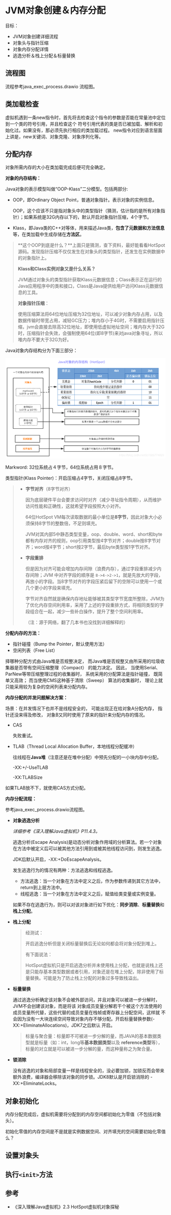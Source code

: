 # JVM对象创建＆内存分配

目标：

+ JVM对象创建详细流程
+ 对象头与指针压缩
+ 对象内存分配详情
+ 逃逸分析＆栈上分配＆标量替换



## 流程图

流程参考java_exec_process.drawio 流程图。



## 类加载检查

虚拟机遇到一条new指令时，首先将去检查这个指令的参数是否能在常量池中定位到一个类的符号引用，并且检查这个
符号引用代表的类是否已被加载、解析和初始化过。如果没有，那必须先执行相应的类加载过程。
new指令对应到语言层面上讲是，new关键词、对象克隆、对象序列化等。



## 分配内存

对象所需内存的大小在类加载完成后便可完全确定。

**对象的内存结构：**

Java对象的表示模型叫做“OOP-Klass”二分模型。包括两部分:

+ OOP，即Ordinary Object Point，普通对象指针。表示对象的实例信息。

  OOP，这个应该不只是指对象头中的类型指针（猜测，估计指的是所有对象指针）；如果系统是32G内存以下的，默认开启对象指针压缩，4个字节。

+ Klass，即Java类的C++对等体，用来描述Java类，**包含了元数据和方法信息**等，在类加载中生成存储在**方法区**。

> **这个OOP到底是什么？**上面只是猜测，查下资料，最好能看看HotSpot源码。发现指针压缩不仅仅发生在对象头的类型指针，还发生在实例数据中的对象指针上。
>
> **Klass和Class实例对象又是什么关系？**
>
> JVM通过对象头的类型指针获取Klass元数据信息；Class表示正在运行的Java应用程序中的类和接口，Class是Java提供给用户访问Klass元数据信息的工具。
>
> **对象指针压缩**：
>
> 使用压缩算法将64位地址压缩为32位地址，可以减少对象内存占用，以及数据传输时带宽占用，减轻GC压力；堆内存小于4G时，不需要启用指针压缩，jvm会直接去除高32位地址，即使用低虚拟地址空间；堆内存大于32G时，压缩指针会失效，会强制使用64位(即8字节)来对java对象寻址，所以堆内存不要大于32G为好。

Java对象内存结构分为下面三部分：

![](../imgs/Java对象的内存结构HotSpot.png)

Markword: 32位系统占４字节，64位系统占用８字节。

类型指针(Klass Pointer)：开启压缩占4字节，关闭压缩占8字节。

> + **字节对齐**（8字节对齐）
>
>   因为底层硬件平台会要求访问时对齐（减少寻址指令周期），从而维护访问性能和正确性，这就希望字段按照大小对齐。
>
>   64位HotSpot VM每次读取数据的最小单位是**8字节**，因此对象大小必须保持8字节的整数倍，不足则填充。
>
>    JVM对其内部5中静态类型变量，oop、double、word、short和byte都有内存对齐的规则，oop引用类型按4字节对齐；double按8字节对齐；word按4字节；short按2字节，最后byte类型按1字节对齐。
>
> + **字段重排**
>
>   但是因为对齐可能会增加内存间隙（浪费内存），通过字段重排减少内存间隙；JVM 中对齐字段的顺序是 `8->4->2->1`，就是先放大的字段，再放小的字段。当8字节对齐的字段压紧后留下的空隙可以使用一个或几个更小的字段来填充。
>
>   字节对齐自然就是确保内存地址能够被其类型字节宽度所整除，JVM为了优化内存空间利用率，采用了上述的字段重排方式，将相同类型的字段组合在一起，减少一些补白操作，提升了整个空间利用率。
>
>   （注：源于网络，翻了几本书也没找到详细解释的）

**分配内存的方法：**

+ 指针碰撞（Bump the Pointer，默认使用方法）
+ 空闲列表（Free List）

择哪种分配方式由Java堆是否规整决定， 而Java堆是否规整又由所采用的垃圾收集器是否带有空间压缩整理（Compact） 的能力决定。 因此， 当使用Serial、 ParNew等带压缩整理过程的收集器时， 系统采用的分配算法是指针碰撞， 既简单又高效； 而当使用CMS这种基于清除（Sweep） 算法的收集器时， 理论上就只能采用较为复杂的空闲列表来分配内存。

**内存分配的并发问题解决方案：**

场景：在并发情况下也并不是线程安全的， 可能出现正在给对象A分配内存， 指针还没来得及修改， 对象B又同时使用了原来的指针来分配内存的情况。 

+ CAS 

  失败重试。

+ TLAB（Thread Local Allocation Buffer，本地线程分配缓冲）

  往线程在**Java堆**（注意还是在堆中分配）中预先分配的一小块内存中分配。

  ­-XX:+/-­UseTLAB

  -­XX:TLABSize 

如果TLAB放不下，就使用CAS方式分配。

**内存分配流程：**

参考java_exec_process.drawio流程图。

+ **对象逃逸分析**

  *详细参考《深入理解Java虚拟机》P11.4.3。*

  逃逸分析(Escape Analysis)是动态分析对象作用域的分析算法。若一个对象在方法中被定义后可以被其他方法引用到或被其他线程访问到，则发生逃逸。

  JDK后默认开启，-XX:+DoEscapeAnalysis。

  发生逃逸行为的情况有两种：方法逃逸和线程逃逸。

  + 方法逃逸：当一个对象在方法中定义之后，作为参数传递到其它方法中，return到上层方法中。
  + 线程逃逸：当一个对象在方法中定义之后，赋值给类变量或实例变量。

  如果不存在逃逸行为，则可以对该对象进行如下优化：**同步消除**、**标量替换**和**栈上分配**。

+ **栈上分配**

  > 经测试：
  >
  > 开启逃逸分析但是关闭标量替换后无论如何都会将对象分配到堆上。
  >
  > 有下面说法：
  >
  > HotSpot虚拟机只是开启逃逸分析并未使用栈上分配，也就是说栈上还是只能存基本类型数据或者引用，对象还是在堆上分配，除非使用了标量替换。可能是为了防止栈上分配的对象过多导致栈溢出。

+ **标量替换**

  通过逃逸分析确定该对象不会被外部访问，并且对象可以被进一步分解时，JVM不会创建该对象，而是将该
  对象成员变量分解若干个被这个方法使用的成员变量所代替，这些代替的成员变量在栈帧或寄存器上分配空间，这样就
  不会因为没有一大块连续空间导致对象内存不够分配。开启标量替换参数(-XX:+EliminateAllocations)，JDK7之后默认
  开启。
  
  > 标量与聚合量：标量即不可被进一步分解的量，而JAVA的基本数据类型就是标量（如：int，long等**基本数据类型**以及
  > **reference类型**等），标量的对立就是可以被进一步分解的量，而这种量称之为聚合量。

+ **锁消除**

  没有逃逸的对象和局部变量一样是线程安全的，没必要加锁，加锁反而会带来额外浪费，编译器会移除该对象的同步锁。JDK8默认是开启锁消除的 -XX:+EliminateLocks。

  

## 对象初始化

内存分配完成后，虚拟机需要将分配到的内存空间都初始化为零值（不包括对象头）。

初始化零值的内存空间是不是就是实例数据空间、对齐填充的空间需要初始化零值么？



## 设置对象头



## 执行`<init>`方法



## 参考

+ 《深入理解Java虚拟机》2.3 HotSpot虚拟机对象探秘

  
